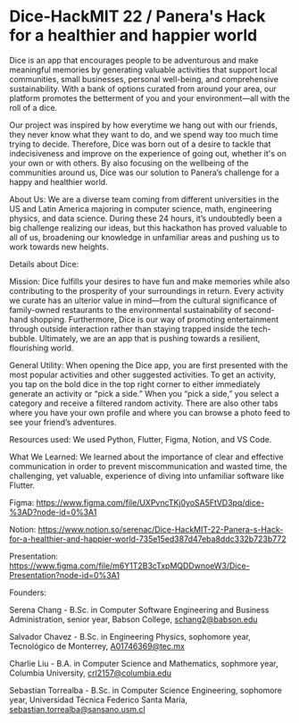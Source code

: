 # Dice-HackMIT 22 / Panera's  Hack for a healthier and happier world 

Dice is an app that encourages people to be adventurous and make meaningful memories by generating valuable activities that support local communities, small businesses, personal well-being, and comprehensive sustainability. With a bank of options curated from around your area, our platform promotes the betterment of you and your environment—all with the roll of a dice. 

Our project was inspired by how everytime we hang out with our friends, they never know what they want to do, and we spend way too much time trying to decide. Therefore, Dice was born out of a desire to tackle that indecisiveness and improve on the experience of going out, whether it's on your own or with others. By also focusing on the wellbeing of the communities around us, Dice was our solution to Panera’s challenge for a happy and healthier world. 

About Us: We are a diverse team coming from different universities in the US and Latin America majoring in computer science, math, engineering physics, and data science. During these 24 hours, it’s undoubtedly been a big challenge realizing our ideas, but this hackathon has proved valuable to all of us, broadening our knowledge in unfamiliar areas and pushing us to work towards new heights.

Details about Dice:

Mission: Dice fulfills your desires to have fun and make memories while also contributing to the prosperity of your surroundings in return. Every activity we curate has an ulterior value in mind—from the cultural significance of family-owned restaurants to the environmental sustainability of second-hand shopping. Furthermore, Dice is our way of promoting entertainment through outside interaction rather than staying trapped inside the tech-bubble. Ultimately, we are an app that is pushing towards a resilient, flourishing world. 

General Utility: When opening the Dice app, you are first presented with the most popular activities and other suggested activities. To get an activity, you tap on the bold dice in the top right corner to either immediately generate an activity or “pick a side.” When you “pick a side,” you select a category and receive a filtered random activity. There are also other tabs where you have your own profile and where you can browse a photo feed to see your friend’s adventures.

Resources used: We used Python, Flutter, Figma, Notion, and VS Code. 

What We Learned: We learned about the importance of clear and effective communication in order to prevent miscommunication and wasted time, the challenging, yet valuable, experience of diving into unfamiliar software like Flutter.

Figma: https://www.figma.com/file/UXPvncTKj0yoSA5FtVD3pq/dice-%3AD?node-id=0%3A1

Notion: https://www.notion.so/serenac/Dice-HackMIT-22-Panera-s-Hack-for-a-healthier-and-happier-world-735e15ed387d47eba8ddc332b723b772

Presentation: https://www.figma.com/file/m6Y1T2B3cTxpMQDDwnoeW3/Dice-Presentation?node-id=0%3A1

Founders: 

Serena Chang - B.Sc. in Computer Software Engineering and Business Administration, senior year, Babson College, schang2@babson.edu

Salvador Chavez - B.Sc. in Engineering Physics, sophomore year, Tecnológico de Monterrey, A01746369@tec.mx  

Charlie Liu - B.A. in Computer Science and Mathematics, sophmore year, Columbia University, crl2157@columbia.edu 

Sebastian Torrealba - B.Sc. in Computer Science Engineering, sophomore year, Universidad Técnica Federico Santa María, sebastian.torrealba@sansano.usm.cl 
